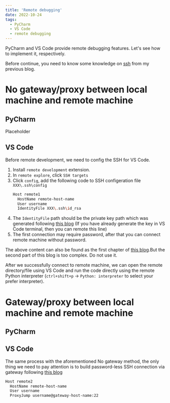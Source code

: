 ```yaml
---
title: 'Remote debugging'
date: 2022-10-24
tags:
  - PyCharm
  - VS Code
  - remote debugging
---
```


PyCharm and VS Code provide remote debugging features. Let's see how to implement it, respectively. 

Before continue, you need to know some knowledge on [ssh](/_technical_blog/2022-10-24-ssh/) from my previous blog.




# No gateway/proxy between local machine and remote machine

## PyCharm
Placeholder


## VS Code
Before remote development, we need to config the SSH for VS Code.
1. Install `remote development` extension.
2. In `remote explore`, click `SSH targets`
3. Click `config`, add the following code to SSH configeration file `XXX\.ssh\config` 
    ```bash
    Host remote1
      HostName remote-host-name
      User username
      IdentityFile XXX\.ssh\id_rsa
    ```
4. The `IdentityFile` path should be the private key path which was generated following [this blog](_technical_blog/2022-10-24-ssh.md) (If you have already generate the key in VS Code terminal, then you can remote this line)
5. The first connection may require password, after that you can connect remote machine without password.
  
The above content can also be found as the first chapter of [this blog](https://zhuanlan.zhihu.com/p/385073692).But the second part of this blog is too complex. Do not use it.

After we successfully connect to remote machine, we can open the remote directory/file using VS Code and run the code directly using the remote Python interpreter (`ctrl+shift+p` -> `Python: interpreter` to select your prefer interpreter).



# Gateway/proxy between local machine and remote machine

## PyCharm


## VS Code
The same process with the aforementioned No gateway method, the only thing we need to pay attention is to build password-less SSH connection via gateway following [this blog](https://pubappslu.atlassian.net/wiki/spaces/HPCWIKI/pages/37748788/Login+to+ALICE+or+SHARK+from+Linux#Making-logins-even-more-convenient-with-ssh-keys)
```bash
Host remote2
  HostName remote-host-name
  User username
  ProxyJump username@gateway-host-name:22
```